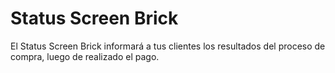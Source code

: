 # Status Screen Brick

El Status Screen Brick informará a tus clientes los resultados del proceso de compra, luego de realizado el pago.